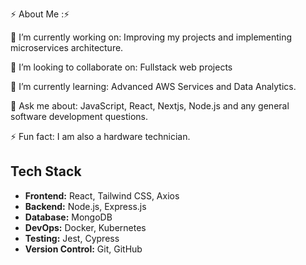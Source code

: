 ⚡ About Me :⚡

🔭 I’m currently working on:
Improving my projects and implementing microservices architecture.

👯 I’m looking to collaborate on:
Fullstack web projects

🌱 I’m currently learning:
Advanced AWS Services and Data Analytics.

💬 Ask me about:
JavaScript, React, Nextjs, Node.js and any general software development questions.

⚡ Fun fact:
I am also a hardware technician.


## Tech Stack

- **Frontend:** React, Tailwind CSS, Axios
- **Backend:** Node.js, Express.js
- **Database:** MongoDB
- **DevOps:** Docker, Kubernetes
- **Testing:** Jest, Cypress
- **Version Control:** Git, GitHub
